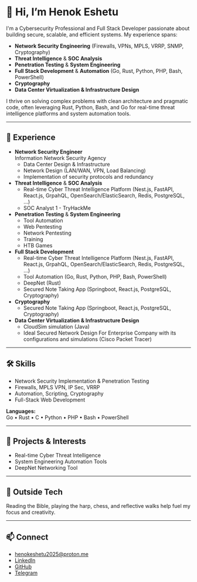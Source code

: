 # 👋 Hi, I’m Henok Eshetu

I'm a Cybersecurity Professional and Full Stack Developer passionate about building secure, scalable, and efficient systems. My experience spans:

- **Network Security Engineering** (Firewalls, VPNs, MPLS, VRRP, SNMP, Cryptography)
- **Threat Intelligence** & **SOC Analysis**
- **Penetration Testing** & **System Engineering**
- **Full Stack Development** & **Automation** (Go, Rust, Python, PHP, Bash, PowerShell)
- **Cryptography**
- **Data Center Virtualization & Infrastructure Design**

I thrive on solving complex problems with clean architecture and pragmatic code, often leveraging Rust, Python, Bash, and Go for real-time threat intelligence platforms and system automation tools.

---

## 🏢 Experience

- **Network Security Engineer**  
  Information Network Security Agency  
  - Data Center Design & Infrastructure  
  - Network Design (LAN/WAN, VPN, Load Balancing)  
  - Implementation of security protocols and redundancy
- **Threat Intelligence** & **SOC Analysis**
  - Real-time Cyber Threat Intelligence Platform (Nest.js, FastAPI, React.js, GrpahQL, OpenSearch/ElasticSearch, Redis, PostgreSQL, ...)
  - SOC Analyst 1 - TryHackMe
- **Penetration Testing** & **System Engineering**
  - Tool Automation
  - Web Pentesting
  - Network Pentesting
  - Training
  - HTB Games
- **Full Stack Development**
  - Real-time Cyber Threat Intelligence Platform (Nest.js, FastAPI, React.js, GrpahQL, OpenSearch/ElasticSearch, Redis, PostgreSQL, ...)
  - Tool Automation (Go, Rust, Python, PHP, Bash, PowerShell)
  - DeepNet (Rust)
  - Secured Note Taking App (Springboot, React.js, PostgreSQL, Cryptography)
- **Cryptography**
  - Secured Note Taking App (Springboot, React.js, PostgreSQL, Cryptography)
- **Data Center Virtualization & Infrastructure Design**
  - CloudSim simulation (Java)
  - Ideal Secured Network Design For Enterprise Company with its configurations and simulations (Cisco Packet Tracer)

---

## 🛠 Skills

- Network Security Implementation & Penetration Testing
- Firewalls, MPLS VPN, IP Sec, VRRP
- Automation, Scripting, Cryptography
- Full-Stack Web Development

**Languages:**  
Go • Rust • C • Python • PHP • Bash • PowerShell

---

## 🔭 Projects & Interests

- Real-time Cyber Threat Intelligence
- System Engineering Automation Tools
- DeepNet Networking Tool

---

## 🌱 Outside Tech

Reading the Bible, playing the harp, chess, and reflective walks help fuel my focus and creativity.

---

## 📫 Connect

- henokeshetu2025@proton.me
- [LinkedIn](https://www.linkedin.com/in/henok-eshetu-284bba2b3)
- [GitHub](https://github.com/HenokEshetu)
- [Telegram](https://t.me/sulamatis_temeleshi)
